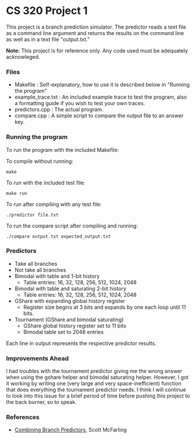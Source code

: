 # CS 320 Project 1

This project is a branch prediction simulator. The predictor reads a text file as a command line argument and returns the results on the command line as well as in a text file "output.txt."

**Note:** This project is for reference only. Any code used must be adequately acknowleged.

### Files
* Makefile : Self-explanatory, how to use it is described below in "Running the program"
* example_trace.txt : An included example trace to test the program, also a formatting guide if you wish to test your own traces.
* predictors.cpp : The actual program.
* compare.cpp : A simple script to compare the output file to an answer key.

### Running the program
To run the program with the included Makefile:

To compile without running:
```
make
```
To run with the included test file:
```
make run
```
To run after compiling with any test file:
```
./predictor file.txt
```
To run the compare script after compiling and running:
```
./compare output.txt expected_output.txt
```

### Predictors
* Take all branches
* Not take all branches
* Bimodal with table and 1-bit history
  * Table entries: 16, 32, 128, 256, 512, 1024, 2048
* Bimodal with table and saturating 2-bit history
  * Table entries: 16, 32, 128, 256, 512, 1024, 2048
* GShare with expanding global history register
  * Register size begins at 3 bits and expands by one each loop until 11 bits.
* Tournament (GShare and bimodal saturating)
  * GShare global history register set to 11 bits
  * Bimodal table set to 2048 entries

Each line in output represents the respective predictor results.

### Improvements Ahead
I had troubles with the tournament predictor giving me the wrong answer when using the gshare helper and bimodal saturating helper. However, I got it working by writing one (very large and very space-inefficient) function that does everything the tournament predictor needs. I think I will continue to look into this issue for a brief period of time before pushing this project to the back burner, so to speak.

### References
* [Combining Branch Predictors](http://www.hpl.hp.com/techreports/Compaq-DEC/WRL-TN-36.pdf), Scott McFarling

